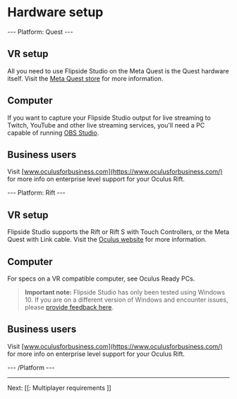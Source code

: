 # Hardware setup

--- Platform: Quest ---

## VR setup

All you need to use Flipside Studio on the Meta Quest is the Quest hardware itself. Visit the [Meta Quest store](#) for more information.

## Computer

If you want to capture your Flipside Studio output for live streaming to Twitch, YouTube and other live streaming services, you'll need a PC capable of running [OBS Studio](https://obsproject.com/download).

## Business users

Visit [www.oculusforbusiness.com](https://www.oculusforbusiness.com/) for more info on enterprise level support for your Oculus Rift.

--- Platform: Rift ---

## VR setup

Flipside Studio supports the Rift or Rift S with Touch Controllers, or the Meta Quest with Link cable. Visit the [Oculus website](https://www.oculus.com/) for more information.

## Computer

For specs on a VR compatible computer, see Oculus Ready PCs.

> **Important note:** Flipside Studio has only been tested using Windows 10. If you are on a different version of Windows and encounter issues, please [provide feedback here](https://www.flipsidexr.com/community).

## Business users

Visit [www.oculusforbusiness.com](https://www.oculusforbusiness.com/) for more info on enterprise level support for your Oculus Rift.

<!-- --- Platform: SteamVR ---

## VR setup

Flipside Studio runs on any SteamVR-compatible headset such as the Valve Index or HTC Vive. Visit the [Valve Index](https://www.valvesoftware.com/en/index/headset) or [HTC Vive](https://www.vive.com/) websites for more information.

## Computer

For specs on a VR compatible computer, see [Vive Ready PCs](https://www.vive.com/ready/).

> **Important note:** Flipside Studio has only been tested using Windows 10. If you are on a different version of Windows and encounter issues, please [provide feedback here](https://www.flipsidexr.com/community).

## Business users

Visit [www.vive.com/us/enterprise](https://www.vive.com/us/enterprise/) for more info on enterprise level support for your HTC Vive. -->

--- /Platform ---

---

Next: [[: Multiplayer requirements ]]
